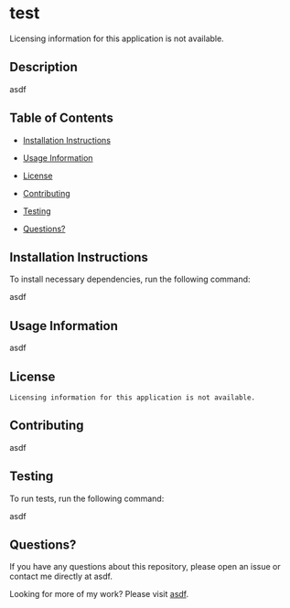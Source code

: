 # test
  Licensing information for this application is not available.

## Description

asdf

## Table of Contents

* [Installation Instructions](#installation)

* [Usage Information](#usage)

* [License](#license)

* [Contributing](#contributing)

* [Testing](#testing)

* [Questions?](#questions)

## Installation Instructions

To install necessary dependencies, run the following command:

asdf

## Usage Information

asdf

## License
    
    Licensing information for this application is not available.

## Contributing

asdf

## Testing

To run tests, run the following command:

asdf

## Questions?

If you have any questions about this repository, please open an issue or contact me directly at asdf.

Looking for more of my work?  Please visit [asdf](https://github.com/asdf/).
